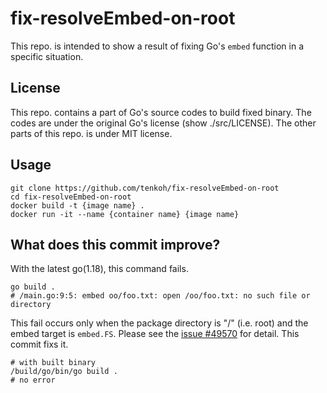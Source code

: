 # fix-resolveEmbed-on-root
This repo. is intended to show a result of fixing Go's `embed` function in a specific situation.

## License
This repo. contains a part of Go's source codes to build fixed binary. The codes are under the original Go's license (show ./src/LICENSE). The other parts of this repo. is under MIT license.

## Usage
```shell
git clone https://github.com/tenkoh/fix-resolveEmbed-on-root
cd fix-resolveEmbed-on-root
docker build -t {image name} .
docker run -it --name {container name} {image name}
```

## What does this commit improve?
With the latest go(1.18), this command fails.
```shell
go build .
# /main.go:9:5: embed oo/foo.txt: open /oo/foo.txt: no such file or directory
```

This fail occurs only when the package directory is "/" (i.e. root) and the embed target is `embed.FS`. Please see the [issue #49570](https://github.com/golang/go/issues/49570) for detail. This commit fixs it.

```shell
# with built binary
/build/go/bin/go build .
# no error
```
